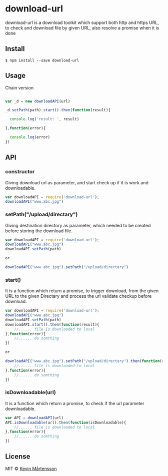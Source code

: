 # download-url 
download-url is a download toolkit which support both http and https URL, to check and download file by given URL, also resolve a promise when it is done

## Install

```
$ npm install --save download-url
```


## Usage

Chain version

```js

var _d = new downloadAPI(url)

_d.setPath(path).start().then(function(result){

  console.log('result: ', result)

},function(error){

  console.log(error)
})


```


## API
### constructor
Giving download url as parameter, and start check up if it is work and downloadable. 
```js
var downloadAPI = require('download-url');
downloadAPI("www.abc.jpg")
```

### setPath("/upload/directary")
Giving destination directory as parameter, which needed to be created before storing the download file. 
```js
var downloadAPI = require('download-url');
downloadAPI("www.abc.jpg")
downloadAPI.setPath(path)

or 

downloadAPI("www.abc.jpg").setPath("/upload/directary")
```


### start()
It is a function which return a promise, to trigger download, from the given URL to the given Directary and process the url validate checkup before download.
```js
var downloadAPI = require('download-url');
downloadAPI("www.abc.jpg")
downloadAPI.setPath(path)
downloadAPI.start().then(function(result){
    //...... file is downloaded to local
},function(error){
    //...... do somthing
})

or 

downloadAPI("www.abc.jpg").setPath("/upload/directary").then(function(result){
    //...... file is downloaded to local
},function(error){
    //...... do somthing
})
```


### isDownloadable(url)
It is a function which return a promise, to check if the url parameter downloadable.
```js
var API = downloadAPI(url)
API.isDownloadable(url).then(function(isDownloadable){
    //...... file is downloaded to local
},function(error){
    //...... do somthing
})
```


## License

MIT © [Kevin Mårtensson](http://github.com/kevva)